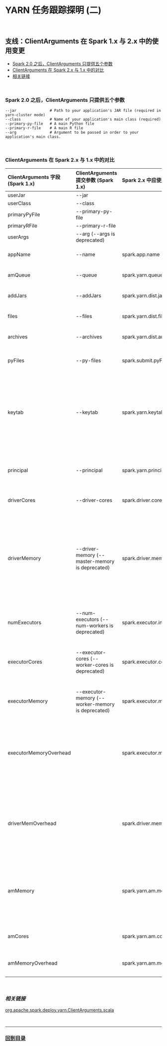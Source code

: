 # YARN 任务跟踪探明 (二)

<br>

## **支线：ClientArguments 在 Spark 1.x 与 2.x 中的使用变更**

* [Spark 2.0 之后，ClientArguments 只提供五个参数](./2.1&#32;ClientArguments.md#1)
* [ClientArguments 在 Spark 2.x 与 1.x 中的对比](./2.1&#32;ClientArguments.md#2)
* [相关链接](./2.1&#32;ClientArguments.md#3)

<br><h3 id="1"><b>Spark 2.0 之后，ClientArguments 只提供五个参数</b></h3>

```
--jar               # Path to your application's JAR file (required in yarn-cluster mode)
--class             # Name of your application's main class (required)
--primary-py-file   # A main Python file
--primary-r-file    # A main R file
--arg               # Argument to be passed in order to your application's main class.
```

<br><h3 id="2"><b>ClientArguments 在 Spark 2.x 与 1.x 中的对比</b></h3>

|ClientArguments 字段 (Spark 1.x)|ClientArguments 提交参数 (Spark 1.x)|Spark 2.x 中应使用|默认值|解释|
|:--|:--|:--|:--|:--|
| userJar | --jar |  |  |  |
| userClass | --class |  |  |  |
| primaryPyFile | --primary-py-file |  |  |  |
| primaryRFile | --primary-r-file |  |  |  |
| userArgs | --arg (--args is deprecated) |  |  |  |
| appName | --name | spark.app.name | (none) | The name of your application. This will appear in the UI and in log data. |
| amQueue | --queue | spark.yarn.queue | (none) | The name of the YARN queue to which the application is submitted. |
| addJars | --addJars | spark.yarn.dist.jars | (none) | Comma-separated list of jars to be placed in the working directory of each executor. |
| files | --files | spark.yarn.dist.files | (none) | Comma-separated list of files to be placed in the working directory of each executor. |
| archives | --archives | spark.yarn.dist.archives | (none) | Comma separated list of archives to be extracted into the working directory of each executor. |
| pyFiles | --py-files | spark.submit.pyFiles | (none) | Comma-separated list of .zip, .egg, or .py files to place on the PYTHONPATH for Python apps. Globs are allowed. |
| keytab | --keytab | spark.yarn.keytab | (none) | The full path to the file that contains the keytab for the principal specified above. This keytab will be copied to the node running the YARN Application Master via the YARN Distributed Cache, and will be used for renewing the login tickets and the delegation tokens periodically. Equivalent to the --keytab command line argument. (Works also with the "local" master.) |
| principal | --principal | spark.yarn.principal | (none) | Principal to be used to login to KDC, while running on secure clusters. Equivalent to the --principal command line argument. (Works also with the "local" master.) |
| driverCores | --driver-cores | spark.driver.cores | 1 | Number of cores to use for the driver process, only in cluster mode. |
| driverMemory | --driver-memory (--master-memory is deprecated) | spark.driver.memory | 1g | Amount of memory to use for the driver process, i.e. where SparkContext is initialized, in the same format as JVM memory strings with a size unit suffix ("k", "m", "g" or "t") (e.g. 512m, 2g). Note: In client mode, this config must not be set through the SparkConf directly in your application, because the driver JVM has already started at that point. Instead, please set this through the --driver-memory command line option or in your default properties file. |
| numExecutors | --num-executors (--num-workers is deprecated)  | spark.executor.instances | 2 | The number of executors for static allocation. With spark.dynamicAllocation.enabled, the initial set of executors will be at least this large. |
| executorCores | --executor-cores (--worker-cores is deprecated) | spark.executor.cores | 1 in YARN mode, all the available cores on the worker in standalone and Mesos coarse-grained modes | The number of cores to use on each executor. |
| executorMemory | --executor-memory (--worker-memory is deprecated) | spark.executor.memory | 1g | Amount of memory to use per executor process, in the same format as JVM memory strings with a size unit suffix ("k", "m", "g" or "t") (e.g. 512m, 2g). |
| executorMemoryOverhead |  | spark.executor.memoryOverhead | executorMemory * 0.10, with minimum of 384 | The amount of off-heap memory to be allocated per executor, in MiB unless otherwise specified. This is memory that accounts for things like VM overheads, interned strings, other native overheads, etc. This tends to grow with the executor size (typically 6-10%). This option is currently supported on YARN and Kubernetes. |
| driverMemOverhead |  | spark.driver.memoryOverhead | driverMemory * 0.10, with minimum of 384 | The amount of off-heap memory to be allocated per driver in cluster mode, in MiB unless otherwise specified. This is memory that accounts for things like VM overheads, interned strings, other native overheads, etc. This tends to grow with the container size (typically 6-10%). This option is currently supported on YARN and Kubernetes. |
| amMemory |  | spark.yarn.am.memory | 512m | Amount of memory to use for the YARN Application Master in client mode, in the same format as JVM memory strings (e.g. 512m, 2g). In cluster mode, use spark.driver.memory instead.Use lower-case suffixes, e.g. k, m, g, t, and p, for kibi-, mebi-, gibi-, tebi-, and pebibytes, respectively. |
| amCores |  | spark.yarn.am.cores | 1 | Number of cores to use for the YARN Application Master in client mode. In cluster mode, use spark.driver.cores instead. |
| amMemoryOverhead |  | spark.yarn.am.memoryOverhead | AM memory * 0.10, with minimum of 384 | Same as spark.driver.memoryOverhead, but for the YARN Application Master in client mode. |

<br><h3 id="3"><b><i>相关链接</i></b></h3>

[org.apache.spark.deploy.yarn.ClientArguments.scala](https://github.com/apache/spark/blob/v2.3.0/resource-managers/yarn/src/main/scala/org/apache/spark/deploy/yarn/ClientArguments.scala)

<br>

---


### **[回到目录](./README.md)**